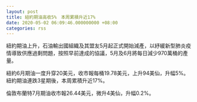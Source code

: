 ```yaml
---
layout: post
title: 紐約期油高收5%　本周累積升近17%
date: 2020-05-02 06:09:46.000000000 +08:00
categories: rss
---
```


紐約期油上升，石油輸出國組織及其盟友5月起正式開始減產，以紓緩新型肺炎疫情導致供應過剩問題，按照早前達成的協議，5月及6月將每日減少970萬桶的產量。

紐約6月期油一度升穿20美元，收市報每桶19.78美元，上升94美仙，升幅5%。紐約期油連跌3星期後，本周累積升近17%。

倫敦布蘭特7月期油收市報26.44美元，微升4美仙，升幅0.2%。
